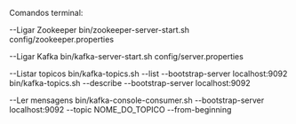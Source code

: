 Comandos terminal:

--Ligar Zookeeper
bin/zookeeper-server-start.sh config/zookeeper.properties

--Ligar Kafka
bin/kafka-server-start.sh config/server.properties

--Listar topicos
bin/kafka-topics.sh --list --bootstrap-server localhost:9092
bin/kafka-topics.sh --describe --bootstrap-server localhost:9092

--Ler mensagens
bin/kafka-console-consumer.sh --bootstrap-server localhost:9092 --topic NOME_DO_TOPICO --from-beginning
